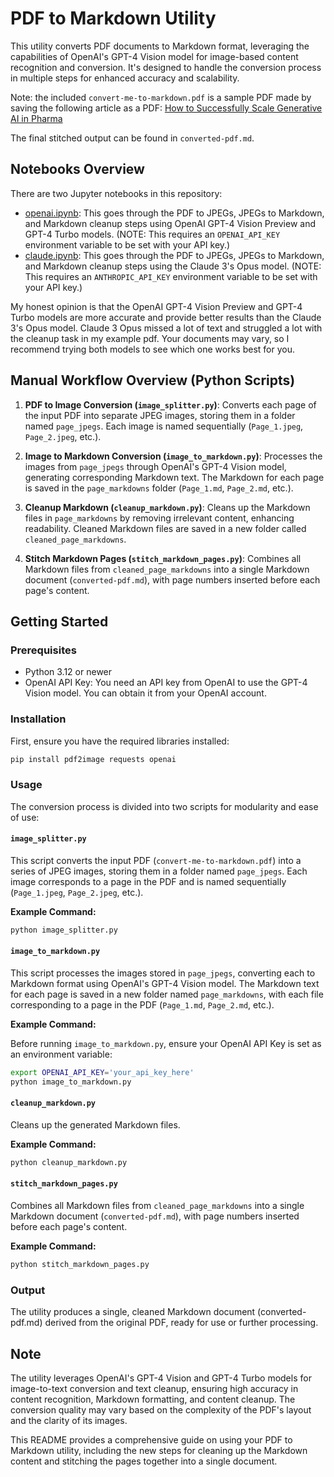 # PDF to Markdown Utility

This utility converts PDF documents to Markdown format, leveraging the capabilities of OpenAI's GPT-4 Vision model for image-based content recognition and conversion. It's designed to handle the conversion process in multiple steps for enhanced accuracy and scalability.

Note: the included `convert-me-to-markdown.pdf` is a sample PDF made by saving the following article as a PDF: [How to Successfully Scale Generative AI in Pharma](https://www.bain.com/insights/how-to-successfully-scale-generative-ai-in-pharma/)

The final stitched output can be found in `converted-pdf.md`.

## Notebooks Overview
There are two Jupyter notebooks in this repository:
- [openai.ipynb](./notebooks/openai.ipynb): This goes through the PDF to JPEGs, JPEGs to Markdown, and Markdown cleanup steps using OpenAI GPT-4 Vision Preview and GPT-4 Turbo models. (NOTE: This requires an `OPENAI_API_KEY` environment variable to be set with your API key.)
- [claude.ipynb](./notebooks/claude.ipynb): This goes through the PDF to JPEGs, JPEGs to Markdown, and Markdown cleanup steps using the Claude 3's Opus model. (NOTE: This requires an `ANTHROPIC_API_KEY` environment variable to be set with your API key.)

My honest opinion is that the OpenAI GPT-4 Vision Preview and GPT-4 Turbo models are more accurate and provide better results than the Claude 3's Opus model. Claude 3 Opus missed a lot of text and struggled a lot with the cleanup task in my example pdf. Your documents may vary, so I recommend trying both models to see which one works best for you.

## Manual Workflow Overview (Python Scripts)

1. **PDF to Image Conversion (`image_splitter.py`)**: Converts each page of the input PDF into separate JPEG images, storing them in a folder named `page_jpegs`. Each image is named sequentially (`Page_1.jpeg`, `Page_2.jpeg`, etc.).

2. **Image to Markdown Conversion (`image_to_markdown.py`)**: Processes the images from `page_jpegs` through OpenAI's GPT-4 Vision model, generating corresponding Markdown text. The Markdown for each page is saved in the `page_markdowns` folder (`Page_1.md`, `Page_2.md`, etc.).

3. **Cleanup Markdown (`cleanup_markdown.py`)**: Cleans up the Markdown files in `page_markdowns` by removing irrelevant content, enhancing readability. Cleaned Markdown files are saved in a new folder called `cleaned_page_markdowns`.

4. **Stitch Markdown Pages (`stitch_markdown_pages.py`)**: Combines all Markdown files from `cleaned_page_markdowns` into a single Markdown document (`converted-pdf.md`), with page numbers inserted before each page's content.

## Getting Started

### Prerequisites

- Python 3.12 or newer
- OpenAI API Key: You need an API key from OpenAI to use the GPT-4 Vision model. You can obtain it from your OpenAI account.

### Installation

First, ensure you have the required libraries installed:

```bash
pip install pdf2image requests openai
```

### Usage

The conversion process is divided into two scripts for modularity and ease of use:

#### `image_splitter.py`

This script converts the input PDF (`convert-me-to-markdown.pdf`) into a series of JPEG images, storing them in a folder named `page_jpegs`. Each image corresponds to a page in the PDF and is named sequentially (`Page_1.jpeg`, `Page_2.jpeg`, etc.).

**Example Command:**

```bash
python image_splitter.py
```

#### `image_to_markdown.py`

This script processes the images stored in `page_jpegs`, converting each to Markdown format using OpenAI's GPT-4 Vision model. The Markdown text for each page is saved in a new folder named `page_markdowns`, with each file corresponding to a page in the PDF (`Page_1.md`, `Page_2.md`, etc.).

**Example Command:**

Before running `image_to_markdown.py`, ensure your OpenAI API Key is set as an environment variable:

```bash
export OPENAI_API_KEY='your_api_key_here'
python image_to_markdown.py
```

#### `cleanup_markdown.py`

Cleans up the generated Markdown files.

**Example Command:**

```bash
python cleanup_markdown.py
```

#### `stitch_markdown_pages.py`

Combines all Markdown files from `cleaned_page_markdowns` into a single Markdown document (`converted-pdf.md`), with page numbers inserted before each page's content.

**Example Command:**

```bash
python stitch_markdown_pages.py
```

### Output

The utility produces a single, cleaned Markdown document (converted-pdf.md) derived from the original PDF, ready for use or further processing.

## Note

The utility leverages OpenAI's GPT-4 Vision and GPT-4 Turbo models for image-to-text conversion and text cleanup, ensuring high accuracy in content recognition, Markdown formatting, and content cleanup. The conversion quality may vary based on the complexity of the PDF's layout and the clarity of its images.

This README provides a comprehensive guide on using your PDF to Markdown utility, including the new steps for cleaning up the Markdown content and stitching the pages together into a single document.